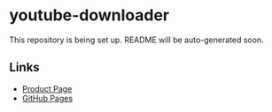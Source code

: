 # youtube-downloader

This repository is being set up. README will be auto-generated soon.

## Links
- [Product Page](https://serp.ly/youtube-downloader)
- [GitHub Pages](https://serpapps.github.io/youtube-downloader)
